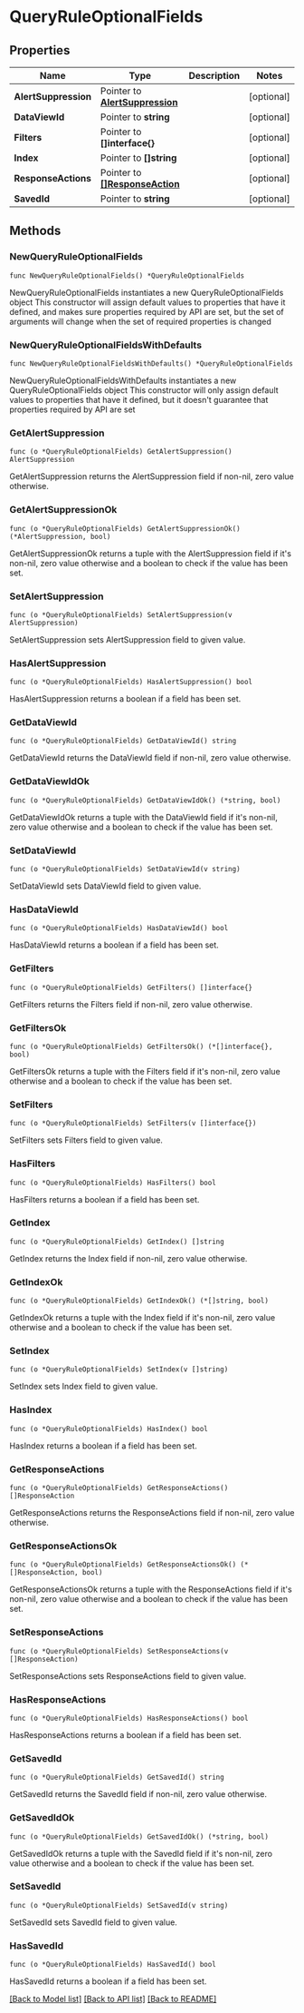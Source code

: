 # QueryRuleOptionalFields

## Properties

Name | Type | Description | Notes
------------ | ------------- | ------------- | -------------
**AlertSuppression** | Pointer to [**AlertSuppression**](AlertSuppression.md) |  | [optional] 
**DataViewId** | Pointer to **string** |  | [optional] 
**Filters** | Pointer to **[]interface{}** |  | [optional] 
**Index** | Pointer to **[]string** |  | [optional] 
**ResponseActions** | Pointer to [**[]ResponseAction**](ResponseAction.md) |  | [optional] 
**SavedId** | Pointer to **string** |  | [optional] 

## Methods

### NewQueryRuleOptionalFields

`func NewQueryRuleOptionalFields() *QueryRuleOptionalFields`

NewQueryRuleOptionalFields instantiates a new QueryRuleOptionalFields object
This constructor will assign default values to properties that have it defined,
and makes sure properties required by API are set, but the set of arguments
will change when the set of required properties is changed

### NewQueryRuleOptionalFieldsWithDefaults

`func NewQueryRuleOptionalFieldsWithDefaults() *QueryRuleOptionalFields`

NewQueryRuleOptionalFieldsWithDefaults instantiates a new QueryRuleOptionalFields object
This constructor will only assign default values to properties that have it defined,
but it doesn't guarantee that properties required by API are set

### GetAlertSuppression

`func (o *QueryRuleOptionalFields) GetAlertSuppression() AlertSuppression`

GetAlertSuppression returns the AlertSuppression field if non-nil, zero value otherwise.

### GetAlertSuppressionOk

`func (o *QueryRuleOptionalFields) GetAlertSuppressionOk() (*AlertSuppression, bool)`

GetAlertSuppressionOk returns a tuple with the AlertSuppression field if it's non-nil, zero value otherwise
and a boolean to check if the value has been set.

### SetAlertSuppression

`func (o *QueryRuleOptionalFields) SetAlertSuppression(v AlertSuppression)`

SetAlertSuppression sets AlertSuppression field to given value.

### HasAlertSuppression

`func (o *QueryRuleOptionalFields) HasAlertSuppression() bool`

HasAlertSuppression returns a boolean if a field has been set.

### GetDataViewId

`func (o *QueryRuleOptionalFields) GetDataViewId() string`

GetDataViewId returns the DataViewId field if non-nil, zero value otherwise.

### GetDataViewIdOk

`func (o *QueryRuleOptionalFields) GetDataViewIdOk() (*string, bool)`

GetDataViewIdOk returns a tuple with the DataViewId field if it's non-nil, zero value otherwise
and a boolean to check if the value has been set.

### SetDataViewId

`func (o *QueryRuleOptionalFields) SetDataViewId(v string)`

SetDataViewId sets DataViewId field to given value.

### HasDataViewId

`func (o *QueryRuleOptionalFields) HasDataViewId() bool`

HasDataViewId returns a boolean if a field has been set.

### GetFilters

`func (o *QueryRuleOptionalFields) GetFilters() []interface{}`

GetFilters returns the Filters field if non-nil, zero value otherwise.

### GetFiltersOk

`func (o *QueryRuleOptionalFields) GetFiltersOk() (*[]interface{}, bool)`

GetFiltersOk returns a tuple with the Filters field if it's non-nil, zero value otherwise
and a boolean to check if the value has been set.

### SetFilters

`func (o *QueryRuleOptionalFields) SetFilters(v []interface{})`

SetFilters sets Filters field to given value.

### HasFilters

`func (o *QueryRuleOptionalFields) HasFilters() bool`

HasFilters returns a boolean if a field has been set.

### GetIndex

`func (o *QueryRuleOptionalFields) GetIndex() []string`

GetIndex returns the Index field if non-nil, zero value otherwise.

### GetIndexOk

`func (o *QueryRuleOptionalFields) GetIndexOk() (*[]string, bool)`

GetIndexOk returns a tuple with the Index field if it's non-nil, zero value otherwise
and a boolean to check if the value has been set.

### SetIndex

`func (o *QueryRuleOptionalFields) SetIndex(v []string)`

SetIndex sets Index field to given value.

### HasIndex

`func (o *QueryRuleOptionalFields) HasIndex() bool`

HasIndex returns a boolean if a field has been set.

### GetResponseActions

`func (o *QueryRuleOptionalFields) GetResponseActions() []ResponseAction`

GetResponseActions returns the ResponseActions field if non-nil, zero value otherwise.

### GetResponseActionsOk

`func (o *QueryRuleOptionalFields) GetResponseActionsOk() (*[]ResponseAction, bool)`

GetResponseActionsOk returns a tuple with the ResponseActions field if it's non-nil, zero value otherwise
and a boolean to check if the value has been set.

### SetResponseActions

`func (o *QueryRuleOptionalFields) SetResponseActions(v []ResponseAction)`

SetResponseActions sets ResponseActions field to given value.

### HasResponseActions

`func (o *QueryRuleOptionalFields) HasResponseActions() bool`

HasResponseActions returns a boolean if a field has been set.

### GetSavedId

`func (o *QueryRuleOptionalFields) GetSavedId() string`

GetSavedId returns the SavedId field if non-nil, zero value otherwise.

### GetSavedIdOk

`func (o *QueryRuleOptionalFields) GetSavedIdOk() (*string, bool)`

GetSavedIdOk returns a tuple with the SavedId field if it's non-nil, zero value otherwise
and a boolean to check if the value has been set.

### SetSavedId

`func (o *QueryRuleOptionalFields) SetSavedId(v string)`

SetSavedId sets SavedId field to given value.

### HasSavedId

`func (o *QueryRuleOptionalFields) HasSavedId() bool`

HasSavedId returns a boolean if a field has been set.


[[Back to Model list]](../README.md#documentation-for-models) [[Back to API list]](../README.md#documentation-for-api-endpoints) [[Back to README]](../README.md)


